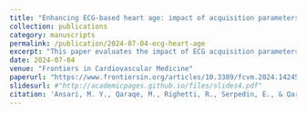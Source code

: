 ```yaml
---
title: "Enhancing ECG-based heart age: impact of acquisition parameters and generalization strategies for varying signal morphologies and corruptions"
collection: publications
category: manuscripts
permalink: /publication/2024-07-04-ecg-heart-age
excerpt: "This paper evaluates the impact of ECG acquisition parameters and proposes generalization strategies for improving ECG-based heart age estimation under varying signal morphologies and corruptions."
date: 2024-07-04
venue: "Frontiers in Cardiovascular Medicine"
paperurl: "https://www.frontiersin.org/articles/10.3389/fcvm.2024.1424585/full"
slidesurl: #"http://academicpages.github.io/files/slides4.pdf"
citation: 'Ansari, M. Y., Qaraqe, M., Righetti, R., Serpedin, E., & Qaraqe, K. (2024). Enhancing ECG-based heart age: impact of acquisition parameters and generalization strategies for varying signal morphologies and corruptions. <i>Frontiers in Cardiovascular Medicine</i>.'
---
```

